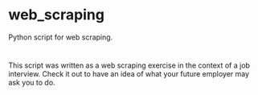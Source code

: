 # web_scraping
Python script for web scraping.
#
This script was written as a web scraping exercise in the context of a job interview. Check it out to have an idea of what your future employer may ask you to do.
